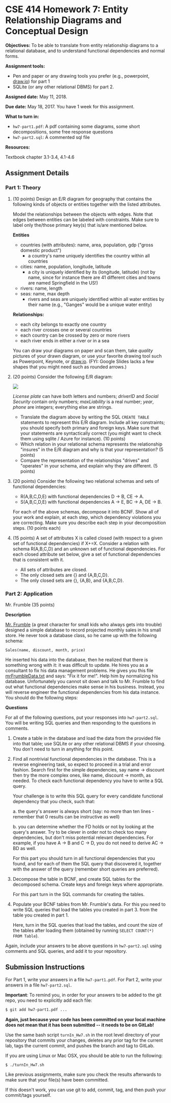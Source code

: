 # CSE 414 Homework 7: Entity Relationship Diagrams and Conceptual Design

**Objectives:**
To be able to translate from entity relationship diagrams to a relational database, and to understand functional dependencies and normal forms.

**Assignment tools:**
- Pen and paper or any drawing tools you prefer (e.g., powerpoint, [draw.io](https://www.draw.io)) for part 1
- SQLite (or any other relational DBMS) for part 2.

**Assigned date:** May 11, 2018.

**Due date:** May 18, 2017. You have 1 week for this assignment.

**What to turn in:**
- `hw7-part1.pdf`: A pdf containing some diagrams, some short decompositions, some free response questions
- `hw7-part2.sql`: A commented sql file

**Resources:** 

Textbook chapter 3.1-3.4, 4.1-4.6

## Assignment Details

### Part 1: Theory

1. (10 points) Design an E/R diagram for geography that contains the following kinds of objects or entities together with the listed attributes. 

    Model the relationships between the objects with edges. Note that edges between entities can be labeled with constraints. Make sure to label only the/those primary key(s) that is/are mentioned below.

    **Entities**
    - countries (with attributes): name, area, population, gdp ("gross domestic product")
      - a country's name uniquely identifies the country within all countries
    - cities: name, population, longitude, latitude
      - a city is uniquely identified by its (longitude, latitude) (not by name, since for instance there are 41 different cities and towns are named Springfield in the US!)
    - rivers: name, length
    - seas: name, max depth
      - rivers and seas are uniquely identified within all water entities by their name (e.g., "Ganges" would be a unique water entity)

    **Relationships:**
    - each city belongs to exactly one country
    - each river crosses one or several countries
    - each country can be crossed by zero or more rivers
    - each river ends in either a river or in a sea

    You can draw your diagrams on paper and scan them, take *quality* pictures of your drawn diagram, or use your favorite drawing tool such as Powerpoint, Keynote, or [draw.io](https://www.draw.io/). (FYI: Google Slides lacks a few shapes that you might need such as rounded arrows.)


2. (20 points) Consider the following E/R diagram: 

    ![](figs/hw7-er/Slide1.jpg)
    
    *License plate* can have both letters and numbers;  *driverID* and *Social Security* contain only numbers;  *maxLiability* is a real number;  *year*, *phone* are integers; everything else are strings.
    - Translate the diagram above by writing the SQL `CREATE TABLE` statements to represent this E/R diagram. Include all key constraints; you should specify both primary and foreign keys. Make sure that your statements are syntactically correct (you might want to check them using sqlite / Azure for instance). (10 points)
    - Which relation in your relational schema represents the relationship "insures" in the E/R diagram and why is that your representation? (5 points)
    - Compare the representation of the relationships "drives" and "operates" in your schema, and explain why they are different. (5 points)


3. (20 points) Consider the following two relational schemas and sets of functional dependencies:
    - R(A,B,C,D,E) with functional dependencies D → B, CE → A.
    - S(A,B,C,D,E) with functional dependencies A → E, BC → A, DE → B.
    
    For each of the above schemas, decompose it into BCNF. Show all of your work and explain, at each step, which dependency violations you are correcting. Make sure you describe each step in your decomposition steps. (10 points each)


4. (15 points) A set of attributes X is called closed (with respect to a given set of functional dependencies) if X+=X. Consider a relation with schema R(A,B,C,D) and an unknown set of functional dependencies. For each closed attribute set below, give a set of functional dependencies that is consistent with it.
    - All sets of attributes are closed.
    - The only closed sets are {} and {A,B,C,D}.
    - The only closed sets are {}, {A,B}, and {A,B,C,D}.


### Part 2: Application

Mr. Frumble (35 points) 

**Description**

[Mr. Frumble](http://everythingbusytown.wikia.com/wiki/Mr._Frumble) (a great character for small kids who always gets into trouble) designed a simple database to record projected monthly sales in his small store. He never took a database class, so he came up with the following schema:

``Sales(name, discount, month, price)``

He inserted his data into the database, then he realized that there is something wrong with it: it was difficult to update. He hires you as a consultant to fix his data management problems. He gives you this file [mrFrumbleData.txt](https://courses.cs.washington.edu/courses/cse344/mrFrumbleData.txt) and says: "Fix it for me!". Help him by normalizing his database. Unfortunately you cannot sit down and talk to Mr. Frumble to find out what functional dependencies make sense in his business. Instead, you will reverse engineer the functional dependencies from his data instance. You should do the following steps:

**Questions**

For all of the following questions, put your responses into `hw7-part2.sql`. You will be writing SQL queries and then responding to the questions in comments.

1. Create a table in the database and load the data from the provided file into that table; use SQLite or any other relational DBMS if your choosing. You don't need to turn in anything for this point.

2. Find all nontrivial functional dependencies in the database.
This is a reverse engineering task, so expect to proceed in a trial and error fashion. Search first for the simple dependencies, say name → discount then try the more complex ones, like name, discount → month, as needed. To check each functional dependency you have to write a SQL query. 

    Your challenge is to write this SQL query for every candidate functional dependency that you check, such that:
    
     a. the query's answer is always short (say: no more than ten lines - remember that 0 results can be instructive as well)
     
     b. you can determine whether the FD holds or not by looking at the query's answer. Try to be clever in order not to check too many dependencies, but don't miss potential relevant dependencies. For example, if you have A → B and C → D, you do not need to derive AC → BD as well.

    For this part you should turn in all functional dependencies that you found, and for each of them the SQL query that discovered it, together with the answer of the query (remember short queries are preferred).

3. Decompose the table in BCNF, and create SQL tables for the decomposed schema. Create keys and foreign keys where appropriate.
    
    For this part turn in the SQL commands for creating the tables.

4. Populate your BCNF tables from Mr. Frumble's data. For this you need to write SQL queries that load the tables you created in part 3. from the table you created in part 1.

    Here, turn in the SQL queries that load the tables, and count the size of the tables after loading them (obtained by running ``SELECT COUNT(*)  FROM Table``).

Again, include your answers to be above questions in `hw7-part2.sql` using comments and SQL queries, and add it to your repository.


## Submission Instructions

For Part 1, write your answers in a file `hw7-part1.pdf`.
For Part 2, write your answers in a file `hw7-part2.sql`.

**Important**: To remind you, in order for your answers to be added to the git repo, 
you need to explicitly add each file:

```sh
$ git add hw7-part1.pdf ...
```

**Again, just because your code has been committed on your local machine does not mean that it has been 
submitted -- it needs to be on GitLab!**

Use the same bash script `turnIn_Hw7.sh` in the root level directory of your repository that 
commits your changes, deletes any prior tag for the current lab, tags the current commit,
and pushes the branch and tag to GitLab. 

If you are using Linux or Mac OSX, you should be able to run the following:

```sh
$ ./turnIn_Hw7.sh
```

Like previous assignments, make sure you check the results afterwards to make sure that your file(s)
have been committed.

If this doesn't work, you can use git to add, commit, tag, and then push your commit/tags yourself.
